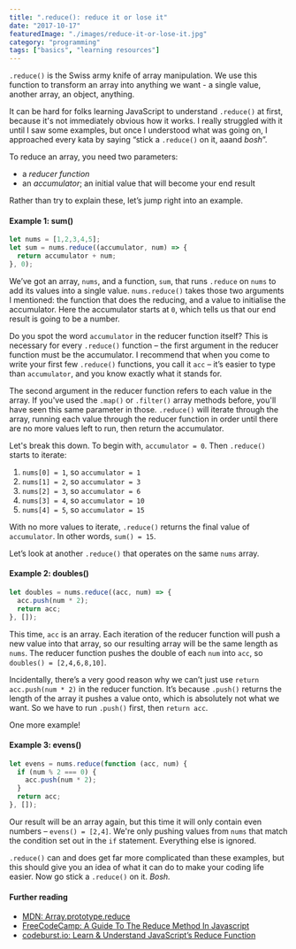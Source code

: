 ```yaml
---
title: ".reduce(): reduce it or lose it"
date: "2017-10-17"
featuredImage: "./images/reduce-it-or-lose-it.jpg"
category: "programming"
tags: ["basics", "learning resources"]
---
```


`.reduce()` is the Swiss army knife of array manipulation. We use this function to transform an array into anything we want - a single value, another array, an object, anything.

It can be hard for folks learning JavaScript to understand `.reduce()` at first, because it's not immediately obvious how it works. I really struggled with it until I saw some examples, but once I understood what was going on, I approached every kata by saying “stick a `.reduce()` on it, aaand _bosh_”.  

To reduce an array, you need two parameters:

- a _reducer function_
- an _accumulator_; an initial value that will become your end result

Rather than try to explain these, let’s jump right into an example.

#### Example 1: sum()

```js
let nums = [1,2,3,4,5];
let sum = nums.reduce((accumulator, num) => {
  return accumulator + num;
}, 0);
```

We’ve got an array, `nums`, and a function, `sum`, that runs `.reduce` on `nums` to add its values into a single value. `nums.reduce()` takes those two arguments I mentioned: the function that does the reducing, and a value to initialise the accumulator. Here the accumulator starts at `0`, which tells us that our end result is going to be a number.  

Do you spot the word `accumulator` in the reducer function itself? This is necessary for every `.reduce()` function – the first argument in the reducer function must be the accumulator. I recommend that when you come to write your first few `.reduce()` functions, you call it `acc` – it’s easier to type than `accumulator`, and you know exactly what it stands for.  

The second argument in the reducer function refers to each value in the array. If you've used the `.map()` or `.filter()` array methods before, you'll have seen this same parameter in those. `.reduce()` will iterate through the array, running each value through the reducer function in order until there are no more values left to run, then return the accumulator.  

Let's break this down. To begin with, `accumulator = 0`. Then `.reduce()` starts to iterate:

1. `nums[0] = 1`, so `accumulator = 1`  
2. `nums[1] = 2`, so `accumulator = 3`  
3. `nums[2] = 3`, so `accumulator = 6`  
4. `nums[3] = 4`, so `accumulator = 10`
5. `nums[4] = 5`, so `accumulator = 15`

With no more values to iterate, `.reduce()` returns the final value of `accumulator`. In other words, `sum() = 15`.

Let’s look at another `.reduce()` that operates on the same `nums` array.  

#### Example 2: doubles()

```js
let doubles = nums.reduce((acc, num) => {
  acc.push(num * 2);
  return acc;
}, []);
```

This time, `acc` is an array. Each iteration of the reducer function will push a new value into that array, so our resulting array will be the same length as `nums`. The reducer function pushes the double of each `num` into `acc`, so `doubles() = [2,4,6,8,10]`.  

Incidentally, there’s a very good reason why we can’t just use `return acc.push(num * 2)` in the reducer function. It’s because `.push()` returns the length of the array it pushes a value onto, which is absolutely not what we want. So we have to run `.push()` first, then `return acc`.  

One more example!  

#### Example 3: evens()

```js
let evens = nums.reduce(function (acc, num) {
  if (num % 2 === 0) {
    acc.push(num * 2);
  }
  return acc;
}, []);
```

Our result will be an array again, but this time it will only contain even numbers – `evens() = [2,4]`. We're only pushing values from `nums` that match the condition set out in the `if` statement. Everything else is ignored.

`.reduce()` can and does get far more complicated than these examples, but this should give you an idea of what it can do to make your coding life easier. Now go stick a `.reduce()` on it. _Bosh._

#### Further reading

- [MDN: Array.prototype.reduce](https://developer.mozilla.org/en-US/docs/Web/JavaScript/Reference/Global_Objects/Array/reduce)
- [FreeCodeCamp: A Guide To The Reduce Method In Javascript​](https://www.freecodecamp.org/news/reduce-f47a7da511a9/)
- [codeburst.io: Learn & Understand JavaScript’s Reduce Function](https://codeburst.io/learn-understand-javascripts-reduce-function-b2b0406efbdc)
